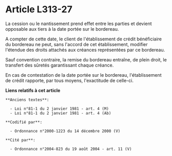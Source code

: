 # Article L313-27

La cession ou le nantissement prend effet entre les parties et devient opposable aux tiers à la date portée sur le bordereau.

A compter de cette date, le client de l'établissement de crédit bénéficiaire du bordereau ne peut, sans l'accord de cet
établissement, modifier l'étendue des droits attachés aux créances représentées par ce bordereau.

Sauf convention contraire, la remise du bordereau entraîne, de plein droit, le transfert des sûretés garantissant chaque
créance.

En cas de contestation de la date portée sur le bordereau, l'établissement de crédit rapporte, par tous moyens, l'exactitude
de celle-ci.

**Liens relatifs à cet article**

	**Anciens textes**:

	  - Loi n°81-1 du 2 janvier 1981 - art. 4 (M)
	  - Loi n°81-1 du 2 janvier 1981 - art. 4 (Ab)

	**Codifié par**:

	  - Ordonnance n°2000-1223 du 14 décembre 2000 (V)

	**Cité par**:

	  - Ordonnance n°2004-823 du 19 août 2004 - art. 11 (V)
